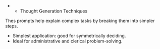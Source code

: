 - - Thought Generation Techniques

Thes prompts help explain complex tasks by breaking them into simpler steps.
  - Simplest application: good for symmetrically deciding.
- Ideal for administrative and clerical problem-solving.

